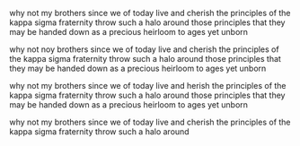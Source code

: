 why not my brothers since we of today live and cherish the principles of the kappa sigma fraternity throw such a halo around those principles that they may be handed down as a precious heirloom to ages yet unborn


why not noy brothers since we of today live and cherish the principles of the kappa sigma fraternity throw such a halo around those principles that they may be handed down as a precious heirloom to ages yet unborn





why not my brothers since we of today live and herish the principles of the kappa sigma fraternity throw such a halo around those principles that they may be handed down as a precious heirloom to ages yet unborn




why not my brothers since we of today live and cherish the principles of the kappa sigma fraternity throw such a halo around
